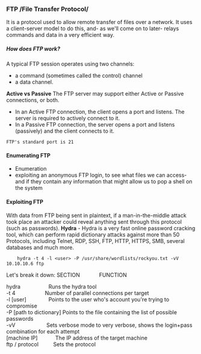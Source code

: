 ### FTP /File Transfer Protocol/
It is a protocol used to allow remote transfer of files over a network. It uses a client-server model to do this, and- as we'll come on to later- relays commands and data in a very efficient way.

##### How does FTP work?
A typical FTP session operates using two channels:
- a command (sometimes called the control) channel
- a data channel.


**Active vs Passive**
The FTP server may support either Active or Passive connections, or both. 
- In an Active FTP connection, the client opens a port and listens. The server is required to actively connect to it. 
- In a Passive FTP connection, the server opens a port and listens (passively) and the client connects to it.

`FTP's standard port is 21`

#### Enumerating FTP
- Enumeration
- exploiting an anonymous FTP login, to see what files we can access- and if they contain any information that might allow us to pop a shell on the system

#### Exploiting FTP
With data from FTP being sent in plaintext, if a man-in-the-middle attack took place an attacker could reveal anything sent through this protocol (such as passwords).
		**Hydra**
		- Hydra is a very fast online password cracking tool, which can perform rapid dictionary attacks against more than 50 Protocols, including Telnet, RDP, SSH, FTP, HTTP, HTTPS, SMB, several databases and much more.

		hydra -t 4 -l <user> -P /usr/share/wordlists/rockyou.txt -vV 10.10.10.6 ftp

Let's break it down:
SECTION             FUNCTION  
  
hydra                   Runs the hydra tool  
-t 4                    Number of parallel connections per target  
-l [user]               Points to the user who's account you're trying to compromise  
-P [path to dictionary] Points to the file containing the list of possible passwords  
-vV                     Sets verbose mode to very verbose, shows the login+pass combination for each attempt  
[machine IP]            The IP address of the target machine  
ftp / protocol          Sets the protocol